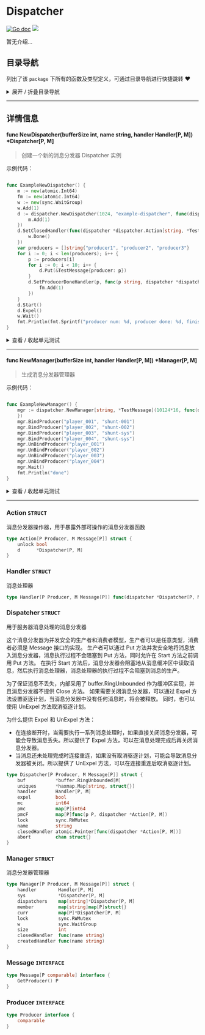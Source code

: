 # Dispatcher

[![Go doc](https://img.shields.io/badge/go.dev-reference-brightgreen?logo=go&logoColor=white&style=flat)](https://pkg.go.dev/github.com/kercylan98/minotaur)
![](https://img.shields.io/badge/Email-kercylan@gmail.com-green.svg?style=flat)

暂无介绍...


## 目录导航
列出了该 `package` 下所有的函数及类型定义，可通过目录导航进行快捷跳转 ❤️
<details>
<summary>展开 / 折叠目录导航</summary>


> 包级函数定义

|函数名称|描述
|:--|:--
|[NewDispatcher](#NewDispatcher)|创建一个新的消息分发器 Dispatcher 实例
|[NewManager](#NewManager)|生成消息分发器管理器


> 类型定义

|类型|名称|描述
|:--|:--|:--
|`STRUCT`|[Action](#action)|消息分发器操作器，用于暴露外部可操作的消息分发器函数
|`STRUCT`|[Handler](#handler)|消息处理器
|`STRUCT`|[Dispatcher](#dispatcher)|用于服务器消息处理的消息分发器
|`STRUCT`|[Manager](#manager)|消息分发器管理器
|`INTERFACE`|[Message](#message)|暂无描述...
|`INTERFACE`|[Producer](#producer)|暂无描述...

</details>


***
## 详情信息
#### func NewDispatcher(bufferSize int, name string, handler Handler[P, M]) *Dispatcher[P, M]
<span id="NewDispatcher"></span>
> 创建一个新的消息分发器 Dispatcher 实例

示例代码：
```go

func ExampleNewDispatcher() {
	m := new(atomic.Int64)
	fm := new(atomic.Int64)
	w := new(sync.WaitGroup)
	w.Add(1)
	d := dispatcher.NewDispatcher(1024, "example-dispatcher", func(dispatcher *dispatcher.Dispatcher[string, *TestMessage], message *TestMessage) {
		m.Add(1)
	})
	d.SetClosedHandler(func(dispatcher *dispatcher.Action[string, *TestMessage]) {
		w.Done()
	})
	var producers = []string{"producer1", "producer2", "producer3"}
	for i := 0; i < len(producers); i++ {
		p := producers[i]
		for i := 0; i < 10; i++ {
			d.Put(&TestMessage{producer: p})
		}
		d.SetProducerDoneHandler(p, func(p string, dispatcher *dispatcher.Action[string, *TestMessage]) {
			fm.Add(1)
		})
	}
	d.Start()
	d.Expel()
	w.Wait()
	fmt.Println(fmt.Sprintf("producer num: %d, producer done: %d, finished: %d", len(producers), fm.Load(), m.Load()))
}

```

<details>
<summary>查看 / 收起单元测试</summary>


```go

func TestNewDispatcher(t *testing.T) {
	var cases = []struct {
		name        string
		bufferSize  int
		handler     dispatcher.Handler[string, *TestMessage]
		shouldPanic bool
	}{{name: "TestNewDispatcher_BufferSize0AndHandlerNil", bufferSize: 0, handler: nil, shouldPanic: true}, {name: "TestNewDispatcher_BufferSize0AndHandlerNotNil", bufferSize: 0, handler: func(dispatcher *dispatcher.Dispatcher[string, *TestMessage], message *TestMessage) {
	}, shouldPanic: true}, {name: "TestNewDispatcher_BufferSize1AndHandlerNil", bufferSize: 1, handler: nil, shouldPanic: true}, {name: "TestNewDispatcher_BufferSize1AndHandlerNotNil", bufferSize: 1, handler: func(dispatcher *dispatcher.Dispatcher[string, *TestMessage], message *TestMessage) {
	}, shouldPanic: false}}
	for _, c := range cases {
		c := c
		t.Run(c.name, func(t *testing.T) {
			defer func() {
				if r := recover(); r != nil && !c.shouldPanic {
					t.Errorf("NewDispatcher() should not panic, but panic: %v", r)
				}
			}()
			dispatcher.NewDispatcher(c.bufferSize, c.name, c.handler)
		})
	}
}

```


</details>


***
#### func NewManager(bufferSize int, handler Handler[P, M]) *Manager[P, M]
<span id="NewManager"></span>
> 生成消息分发器管理器

示例代码：
```go

func ExampleNewManager() {
	mgr := dispatcher.NewManager[string, *TestMessage](10124*16, func(dispatcher *dispatcher.Dispatcher[string, *TestMessage], message *TestMessage) {
	})
	mgr.BindProducer("player_001", "shunt-001")
	mgr.BindProducer("player_002", "shunt-002")
	mgr.BindProducer("player_003", "shunt-sys")
	mgr.BindProducer("player_004", "shunt-sys")
	mgr.UnBindProducer("player_001")
	mgr.UnBindProducer("player_002")
	mgr.UnBindProducer("player_003")
	mgr.UnBindProducer("player_004")
	mgr.Wait()
	fmt.Println("done")
}

```

<details>
<summary>查看 / 收起单元测试</summary>


```go

func TestNewManager(t *testing.T) {
	var cases = []struct {
		name        string
		bufferSize  int
		handler     dispatcher.Handler[string, *TestMessage]
		shouldPanic bool
	}{{name: "TestNewManager_BufferSize0AndHandlerNil", bufferSize: 0, handler: nil, shouldPanic: true}, {name: "TestNewManager_BufferSize0AndHandlerNotNil", bufferSize: 0, handler: func(dispatcher *dispatcher.Dispatcher[string, *TestMessage], message *TestMessage) {
	}, shouldPanic: true}, {name: "TestNewManager_BufferSize1AndHandlerNil", bufferSize: 1, handler: nil, shouldPanic: true}, {name: "TestNewManager_BufferSize1AndHandlerNotNil", bufferSize: 1, handler: func(dispatcher *dispatcher.Dispatcher[string, *TestMessage], message *TestMessage) {
	}, shouldPanic: false}}
	for _, c := range cases {
		t.Run(c.name, func(t *testing.T) {
			defer func() {
				if r := recover(); r != nil && !c.shouldPanic {
					t.Errorf("NewManager() should not panic, but panic: %v", r)
				}
			}()
			dispatcher.NewManager[string, *TestMessage](c.bufferSize, c.handler)
		})
	}
}

```


</details>


***
### Action `STRUCT`
消息分发器操作器，用于暴露外部可操作的消息分发器函数
```go
type Action[P Producer, M Message[P]] struct {
	unlock bool
	d      *Dispatcher[P, M]
}
```
### Handler `STRUCT`
消息处理器
```go
type Handler[P Producer, M Message[P]] func(dispatcher *Dispatcher[P, M], message M)
```
### Dispatcher `STRUCT`
用于服务器消息处理的消息分发器

这个消息分发器为并发安全的生产者和消费者模型，生产者可以是任意类型，消费者必须是 Message 接口的实现。
生产者可以通过 Put 方法并发安全地将消息放入消息分发器，消息执行过程不会阻塞到 Put 方法，同时允许在 Start 方法之前调用 Put 方法。
在执行 Start 方法后，消息分发器会阻塞地从消息缓冲区中读取消息，然后执行消息处理器，消息处理器的执行过程不会阻塞到消息的生产。

为了保证消息不丢失，内部采用了 buffer.RingUnbounded 作为缓冲区实现，并且消息分发器不提供 Close 方法。
如果需要关闭消息分发器，可以通过 Expel 方法设置驱逐计划，当消息分发器中没有任何消息时，将会被释放。
同时，也可以使用 UnExpel 方法取消驱逐计划。

为什么提供 Expel 和 UnExpel 方法：
  - 在连接断开时，当需要执行一系列消息处理时，如果直接关闭消息分发器，可能会导致消息丢失。所以提供了 Expel 方法，可以在消息处理完成后再关闭消息分发器。
  - 当消息还未处理完成时连接重连，如果没有取消驱逐计划，可能会导致消息分发器被关闭。所以提供了 UnExpel 方法，可以在连接重连后取消驱逐计划。
```go
type Dispatcher[P Producer, M Message[P]] struct {
	buf           *buffer.RingUnbounded[M]
	uniques       *haxmap.Map[string, struct{}]
	handler       Handler[P, M]
	expel         bool
	mc            int64
	pmc           map[P]int64
	pmcF          map[P]func(p P, dispatcher *Action[P, M])
	lock          sync.RWMutex
	name          string
	closedHandler atomic.Pointer[func(dispatcher *Action[P, M])]
	abort         chan struct{}
}
```
### Manager `STRUCT`
消息分发器管理器
```go
type Manager[P Producer, M Message[P]] struct {
	handler        Handler[P, M]
	sys            *Dispatcher[P, M]
	dispatchers    map[string]*Dispatcher[P, M]
	member         map[string]map[P]struct{}
	curr           map[P]*Dispatcher[P, M]
	lock           sync.RWMutex
	w              sync.WaitGroup
	size           int
	closedHandler  func(name string)
	createdHandler func(name string)
}
```
### Message `INTERFACE`

```go
type Message[P comparable] interface {
	GetProducer() P
}
```
### Producer `INTERFACE`

```go
type Producer interface {
	comparable
}
```
